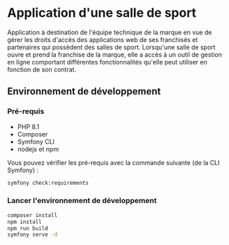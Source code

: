 
# Application d'une salle de sport

Application à destination de l'équipe technique de la marque en vue de gérer les droits d'accès des applications web de ses franchisés et partenaires qui possèdent des salles de sport.
Lorsqu'une salle de sport ouvre et prend la franchise de la marque, elle a accès à un outil de gestion en ligne comportant différentes fonctionnalités qu'elle peut utiliser en fonction de son contrat.

## Environnement de développement

### Pré-requis

* PHP 8.1
* Composer
* Symfony CLI
* nodejs et npm

Vous pouvez vérifier les pré-requis avec la commande suivante (de la CLI Symfony) :

```bash
symfony check:requirements
```

### Lancer l'environnement de développement

```bash
composer install
npm install
npm run build
symfony serve -d
```

